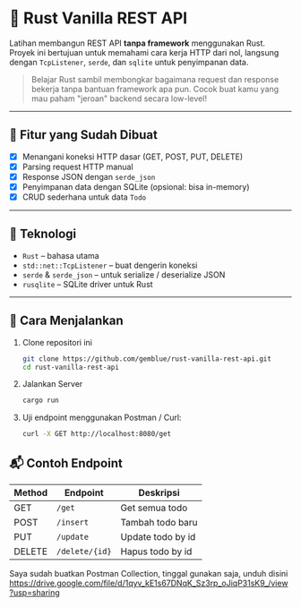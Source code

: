 # 🦀 Rust Vanilla REST API

Latihan membangun REST API **tanpa framework** menggunakan Rust. Proyek ini bertujuan untuk memahami cara kerja HTTP dari nol, langsung dengan `TcpListener`, `serde`, dan `sqlite` untuk penyimpanan data.

> Belajar Rust sambil membongkar bagaimana request dan response bekerja tanpa bantuan framework apa pun. Cocok buat kamu yang mau paham "jeroan" backend secara low-level!

---

## 🚧 Fitur yang Sudah Dibuat

- [x] Menangani koneksi HTTP dasar (GET, POST, PUT, DELETE)
- [x] Parsing request HTTP manual
- [x] Response JSON dengan `serde_json`
- [x] Penyimpanan data dengan SQLite (opsional: bisa in-memory)
- [x] CRUD sederhana untuk data `Todo`

---

## 🧱 Teknologi

- `Rust` – bahasa utama
- `std::net::TcpListener` – buat dengerin koneksi
- `serde` & `serde_json` – untuk serialize / deserialize JSON
- `rusqlite` – SQLite driver untuk Rust

---

## 🏁 Cara Menjalankan

1. Clone repositori ini

   ```bash
   git clone https://github.com/gemblue/rust-vanilla-rest-api.git
   cd rust-vanilla-rest-api
   ```

2. Jalankan Server

   ```bash
   cargo run
   ```

3. Uji endpoint menggunakan Postman / Curl:

   ```bash
   curl -X GET http://localhost:8080/get
   ```

## 📬 Contoh Endpoint

| Method | Endpoint       | Deskripsi            |
|--------|----------------|----------------------|
| GET    | `/get`         | Get semua todo       |
| POST   | `/insert`      | Tambah todo baru     |
| PUT    | `/update`      | Update todo by id    |
| DELETE | `/delete/{id}` | Hapus todo by id     |

Saya sudah buatkan Postman Collection, tinggal gunakan saja, unduh disini
https://drive.google.com/file/d/1qyv_kE1s67DNqK_Sz3rp_oJiqP31sK9_/view?usp=sharing
